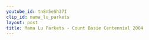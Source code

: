 ```yaml
---
youtube_id: tn8n5eSh37I
clip_id: mama_lu_parkets
layout: post
title: Mama Lu Parkets - Count Basie Centennial 2004
---
```


